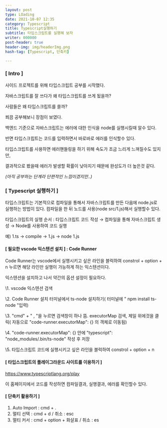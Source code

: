 ```yaml
---
layout: post
type: LOading
date: 2021-10-07 12:35
category: Typescript
title: Typescript실행하기
subtitle: 타입스크립트를 실행해 보자
writer: 000000
post-header: true
header-img: img/headerImg.png
hash-tag: [Typescript, 단축키]

---
```


>

### [ Intro ]

사이드 프로젝트를 위해 타입스크립트 공부를 시작했다.

자바스크립트를 잘 쓰다가 왜 타입스크립트를 쓰게 됬을까?

사람들은 왜 타입스크립트를 쓸까?

 

쬐끔 공부해보니 장점이 보였다.

백엔드 기준으로 자바스크립트는 에러에 대한 인식을 node를 실행시킬때 알수 있다.

반면 타입스크립트는 코드를 입력하면서 바로바로 에러를 인식할수 있다.

타입스크립트를 사용하면 에러핸들링을 하기 위해 속도가 조금 느리게 느껴질수도 있지만,

결과적으로 봤을때 에러가 발생할 확률이 낮아지기 때문에 완성도가 더 높은것 같다.

*(아직 공부하는 단계라 단편적인 느낌이겠지만..)*

 

 

### [ Typescript 실행하기 ]

타입스크립트는 기본적으로 컴파일을 통해서 자바스크립트를 만든 다음에 node.js로 실행하는 방법이 있다. 컴파일을 한 뒤 노드를 사용(node src/1.js)해서 실행할수 있다.

타입스크립트의 실행 순서 : 타입스크립트 코드 작성 → 컴파일을 통해 자바스크립트 생성 → Node를 사용하여 코드 실행

예) 1.ts → compile → 1.js → node 1.js

 

 

#### [ 필요한 vscode 익스텐션 설치 ] : Code Runner

 Code Runner는 vscode에서 실행시키고 싶은 라인을 블럭하여 constrol + option + n 누르면 해당 라인만 실행이 가능하게 하는 익스텐션이다.

익스텐션을 설치하고 나서 약간의 옵션 설정이 필요하다.

 

\1. vscode 익스텐션 검색

\2. Code Runner 설치 터미널에서 ts-node 설치하기( 터미널에 " npm install ts-node "입력)

\3. "cmd" + " , "을 누르면 검색창이 하나 뜸. executorMap 검색, 제일 위에것을 클릭( 자동으로 "code-runner.executorMap": {} 의 객체로 이동됨)

\4. "code-runner.executorMap": {} 안에 "typescript": "node_modules/.bin/ts-node" 작성 후 저장

\5. 타입스크립트 코드에 실행시키고 싶은 라인을 블럭하여 constrol + option + n

 

#### [ 타입스크립트의 플레이그라운드 사이트를 이용하기 ]

https://www.typescriptlang.org/play

이 홈페이지에서 코드를 작성하면 컴파일결과, 실행결과, 에러를 확인할수 있다.

 

#### [ 단축키 활용하기 ]

1. Auto Import : cmd + .
2. 멀티 선택 : cmd + d / 취소 : esc
3. 멀티 커서 : cmd + option + 화살표 / 취소 : es